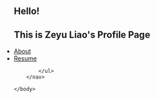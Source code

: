<html>
    <head>
        <meta charset="utf-8">
<!--         <link rel="stylesheet" href="main.css"> -->
    </head>
    <body>
        <nav>
            <ul>
                 <h1>Hello!</h1>
                 <h1>This is Zeyu Liao's Profile Page</h1>
                <li><a href="about.html">About</a></li>
                <li><a href="resume.html">Resume</a></li>
               
            </ul>
        </nav>
        
    </body>
</html>
